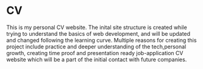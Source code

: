 # CV

This is my personal CV website.
The inital site structure is created while trying to understand the basics of web development,
and will be updated and changed following the learning curve.
Multiple reasons for creating this project include  practice and deeper understanding of the tech,personal growth, creating time proof and presentation
ready job-application CV website which will be a part of the initial contact with future companies.
